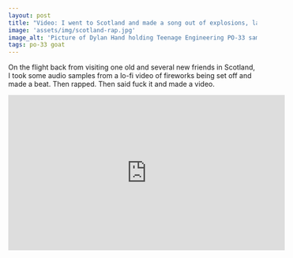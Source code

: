 ```yaml
---
layout: post
title: "Video: I went to Scotland and made a song out of explosions, laughs, and screams"
image: 'assets/img/scotland-rap.jpg'
image_alt: 'Picture of Dylan Hand holding Teenage Engineering PO-33 sampler'
tags: po-33 goat
---
```


On the flight back from visiting one old and several new friends in Scotland, I took some audio samples from a lo-fi video of fireworks being set off and made a beat. Then rapped. Then said fuck it and made a video.

<iframe width="560" height="315" src="https://www.youtube-nocookie.com/embed/ihcdnJo4Ax4" frameborder="0" allow="accelerometer; autoplay; encrypted-media; gyroscope; picture-in-picture" allowfullscreen></iframe>
